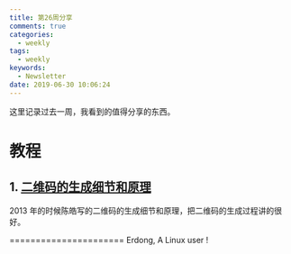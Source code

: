 ```yaml
---
title: 第26周分享
comments: true
categories:
  - weekly
tags:
  - weekly
keywords:
  - Newsletter
date: 2019-06-30 10:06:24
---
```



这里记录过去一周，我看到的值得分享的东西。
<!--more-->



# 教程

## 1. [二维码的生成细节和原理](https://coolshell.cn/articles/10590.html#jtss-tsina)

2013 年的时候陈皓写的二维码的生成细节和原理，把二维码的生成过程讲的很好。

======================
Erdong, A Linux user !
